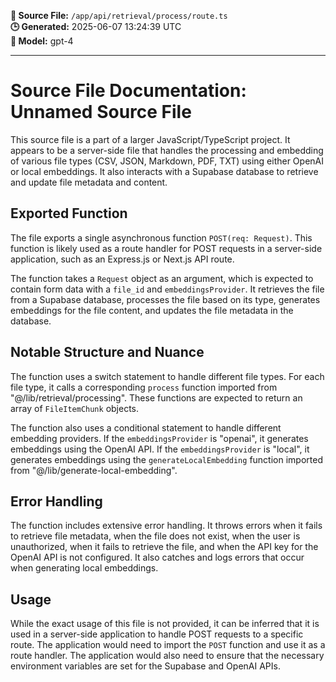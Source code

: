 **📄 Source File:** `/app/api/retrieval/process/route.ts`  
**🕒 Generated:** 2025-06-07 13:24:39 UTC  
**🤖 Model:** gpt-4

---

# Source File Documentation: Unnamed Source File

This source file is a part of a larger JavaScript/TypeScript project. It appears to be a server-side file that handles the processing and embedding of various file types (CSV, JSON, Markdown, PDF, TXT) using either OpenAI or local embeddings. It also interacts with a Supabase database to retrieve and update file metadata and content.

## Exported Function

The file exports a single asynchronous function `POST(req: Request)`. This function is likely used as a route handler for POST requests in a server-side application, such as an Express.js or Next.js API route.

The function takes a `Request` object as an argument, which is expected to contain form data with a `file_id` and `embeddingsProvider`. It retrieves the file from a Supabase database, processes the file based on its type, generates embeddings for the file content, and updates the file metadata in the database.

## Notable Structure and Nuance

The function uses a switch statement to handle different file types. For each file type, it calls a corresponding `process` function imported from "@/lib/retrieval/processing". These functions are expected to return an array of `FileItemChunk` objects.

The function also uses a conditional statement to handle different embedding providers. If the `embeddingsProvider` is "openai", it generates embeddings using the OpenAI API. If the `embeddingsProvider` is "local", it generates embeddings using the `generateLocalEmbedding` function imported from "@/lib/generate-local-embedding".

## Error Handling

The function includes extensive error handling. It throws errors when it fails to retrieve file metadata, when the file does not exist, when the user is unauthorized, when it fails to retrieve the file, and when the API key for the OpenAI API is not configured. It also catches and logs errors that occur when generating local embeddings.

## Usage

While the exact usage of this file is not provided, it can be inferred that it is used in a server-side application to handle POST requests to a specific route. The application would need to import the `POST` function and use it as a route handler. The application would also need to ensure that the necessary environment variables are set for the Supabase and OpenAI APIs.
